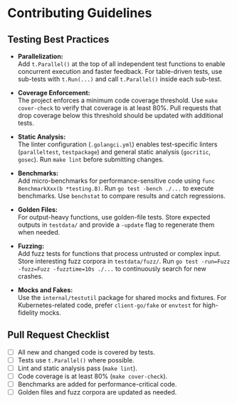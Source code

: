 # Contributing Guidelines

## Testing Best Practices

- **Parallelization:**  
  Add `t.Parallel()` at the top of all independent test functions to enable concurrent execution and faster feedback. For table-driven tests, use sub-tests with `t.Run(...)` and call `t.Parallel()` inside each sub-test.

- **Coverage Enforcement:**  
  The project enforces a minimum code coverage threshold. Use `make cover-check` to verify that coverage is at least 80%. Pull requests that drop coverage below this threshold should be updated with additional tests.

- **Static Analysis:**  
  The linter configuration (`.golangci.yml`) enables test-specific linters (`paralleltest`, `testpackage`) and general static analysis (`gocritic`, `gosec`). Run `make lint` before submitting changes.

- **Benchmarks:**  
  Add micro-benchmarks for performance-sensitive code using `func BenchmarkXxx(b *testing.B)`. Run `go test -bench ./...` to execute benchmarks. Use `benchstat` to compare results and catch regressions.

- **Golden Files:**  
  For output-heavy functions, use golden-file tests. Store expected outputs in `testdata/` and provide a `-update` flag to regenerate them when needed.

- **Fuzzing:**  
  Add fuzz tests for functions that process untrusted or complex input. Store interesting fuzz corpora in `testdata/fuzz/`. Run `go test -run=Fuzz -fuzz=Fuzz -fuzztime=10s ./...` to continuously search for new crashes.

- **Mocks and Fakes:**  
  Use the `internal/testutil` package for shared mocks and fixtures. For Kubernetes-related code, prefer `client-go/fake` or `envtest` for high-fidelity mocks.

## Pull Request Checklist

- [ ] All new and changed code is covered by tests.
- [ ] Tests use `t.Parallel()` where possible.
- [ ] Lint and static analysis pass (`make lint`).
- [ ] Code coverage is at least 80% (`make cover-check`).
- [ ] Benchmarks are added for performance-critical code.
- [ ] Golden files and fuzz corpora are updated as needed.
